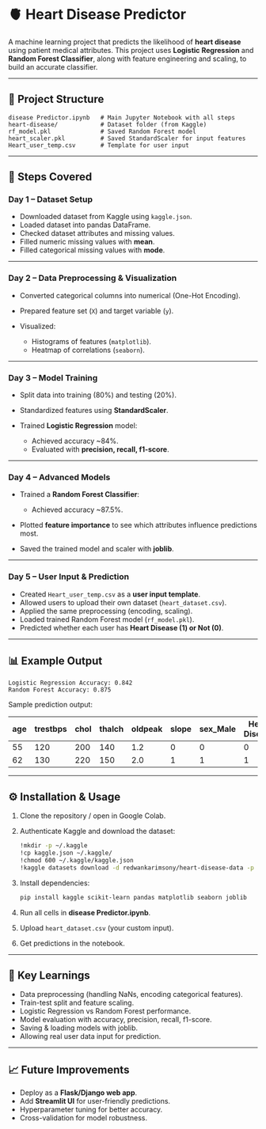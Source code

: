 # 🫀 Heart Disease Predictor

A machine learning project that predicts the likelihood of **heart disease** using patient medical attributes.
This project uses **Logistic Regression** and **Random Forest Classifier**, along with feature engineering and scaling, to build an accurate classifier.

---

## 📂 Project Structure

```
disease Predictor.ipynb   # Main Jupyter Notebook with all steps
heart-disease/            # Dataset folder (from Kaggle)
rf_model.pkl              # Saved Random Forest model
heart_scaler.pkl          # Saved StandardScaler for input features
Heart_user_temp.csv       # Template for user input
```

---

## 🚀 Steps Covered

### **Day 1 – Dataset Setup**

* Downloaded dataset from Kaggle using `kaggle.json`.
* Loaded dataset into pandas DataFrame.
* Checked dataset attributes and missing values.
* Filled numeric missing values with **mean**.
* Filled categorical missing values with **mode**.

---

### **Day 2 – Data Preprocessing & Visualization**

* Converted categorical columns into numerical (One-Hot Encoding).
* Prepared feature set (`X`) and target variable (`y`).
* Visualized:

  * Histograms of features (`matplotlib`).
  * Heatmap of correlations (`seaborn`).

---

### **Day 3 – Model Training**

* Split data into training (80%) and testing (20%).
* Standardized features using **StandardScaler**.
* Trained **Logistic Regression** model:

  * Achieved accuracy \~84%.
  * Evaluated with **precision, recall, f1-score**.

---

### **Day 4 – Advanced Models**

* Trained a **Random Forest Classifier**:

  * Achieved accuracy \~87.5%.
* Plotted **feature importance** to see which attributes influence predictions most.
* Saved the trained model and scaler with **joblib**.

---

### **Day 5 – User Input & Prediction**

* Created `Heart_user_temp.csv` as a **user input template**.
* Allowed users to upload their own dataset (`heart_dataset.csv`).
* Applied the same preprocessing (encoding, scaling).
* Loaded trained Random Forest model (`rf_model.pkl`).
* Predicted whether each user has **Heart Disease (1) or Not (0)**.

---

## 📊 Example Output

```
Logistic Regression Accuracy: 0.842
Random Forest Accuracy: 0.875
```

Sample prediction output:

| age | trestbps | chol | thalch | oldpeak | slope | sex\_Male | Heart Disease |
| --- | -------- | ---- | ------ | ------- | ----- | --------- | ------------- |
| 55  | 120      | 200  | 140    | 1.2     | 0     | 0         | 0             |
| 62  | 130      | 220  | 150    | 2.0     | 1     | 1         | 1             |

---

## ⚙️ Installation & Usage

1. Clone the repository / open in Google Colab.
2. Authenticate Kaggle and download the dataset:

   ```bash
   !mkdir -p ~/.kaggle
   !cp kaggle.json ~/.kaggle/
   !chmod 600 ~/.kaggle/kaggle.json
   !kaggle datasets download -d redwankarimsony/heart-disease-data -p /content/heart-disease --unzip
   ```
3. Install dependencies:

   ```bash
   pip install kaggle scikit-learn pandas matplotlib seaborn joblib
   ```
4. Run all cells in **disease Predictor.ipynb**.
5. Upload `heart_dataset.csv` (your custom input).
6. Get predictions in the notebook.

---

## 📌 Key Learnings

* Data preprocessing (handling NaNs, encoding categorical features).
* Train-test split and feature scaling.
* Logistic Regression vs Random Forest performance.
* Model evaluation with accuracy, precision, recall, f1-score.
* Saving & loading models with joblib.
* Allowing real user data input for prediction.

---

## 📈 Future Improvements

* Deploy as a **Flask/Django web app**.
* Add **Streamlit UI** for user-friendly predictions.
* Hyperparameter tuning for better accuracy.
* Cross-validation for model robustness.


